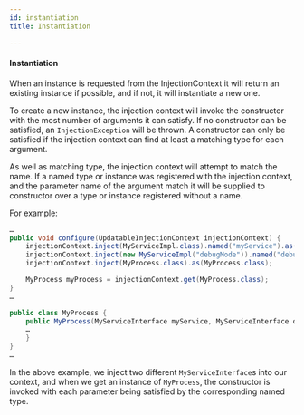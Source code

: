 ```yaml
---
id: instantiation
title: Instantiation

---
```


#### Instantiation

When an instance is requested from the InjectionContext it will return an existing instance if possible, and if not, it will instantiate a new one.

To create a new instance, the injection context will invoke the constructor with the most number of arguments it can satisfy. If no constructor can be satisfied, an `InjectionException` will be thrown.
A constructor can only be satisfied if the injection context can find at least a matching type for each argument.

As well as matching type, the injection context will attempt to match the name. If a named type or instance was registered with the injection context, and the parameter name of the argument match it will be supplied to constructor over a type or instance registered without a name.

For example:

```java
… 
public void configure(UpdatableInjectionContext injectionContext) {
	injectionContext.inject(MyServiceImpl.class).named("myService").as(MyServiceInterface.class);
	injectionContext.inject(new MyServiceImpl("debugMode")).named("debugService").as(MyServiceInterface.class);
	injectionContext.inject(MyProcess.class).as(MyProcess.class);

	MyProcess myProcess = injectionContext.get(MyProcess.class);
}
…

public class MyProcess {
	public MyProcess(MyServiceInterface myService, MyServiceInterface debugService){
	…
	}
}
…
```

In the above example, we inject two different `MyServiceInterface`s into our context, and when we get an instance of `MyProcess`, the constructor is invoked with each parameter being satisfied by the corresponding named type.
